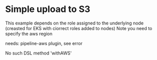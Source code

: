 # Simple upload to S3

This example depends on the role assigned to the underlying node (creasted for EKS with ciorrect roles added to nodes)
Note you need to specify the aws region

needs:
pipeline-aws plugin, see error 

No such DSL method 'withAWS'
 

